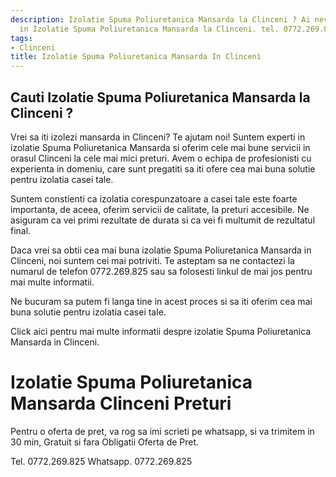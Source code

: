 ```yaml
---
description: Izolatie Spuma Poliuretanica Mansarda la Clinceni ? Ai nevoie de un profesionist
  in Izolatie Spuma Poliuretanica Mansarda la Clinceni. tel. 0772.269.825
tags:
- Clinceni
title: Izolatie Spuma Poliuretanica Mansarda In Clinceni
---
```



## Cauti Izolatie Spuma Poliuretanica Mansarda la Clinceni ?

Vrei sa iti izolezi mansarda in Clinceni? Te ajutam noi! Suntem experti in izolatie Spuma Poliuretanica Mansarda si oferim cele mai bune servicii in orasul Clinceni la cele mai mici preturi. Avem o echipa de profesionisti cu experienta in domeniu, care sunt pregatiti sa iti ofere cea mai buna solutie pentru izolatia casei tale. 

Suntem constienti ca izolatia corespunzatoare a casei tale este foarte importanta, de aceea, oferim servicii de calitate, la preturi accesibile. Ne asiguram ca vei primi rezultate de durata si ca vei fi multumit de rezultatul final. 

Daca vrei sa obtii cea mai buna izolatie Spuma Poliuretanica Mansarda in Clinceni, noi suntem cei mai potriviti. Te asteptam sa ne contactezi la numarul de telefon 0772.269.825 sau sa folosesti linkul de mai jos pentru mai multe informatii. 

Ne bucuram sa putem fi langa tine in acest proces si sa iti oferim cea mai buna solutie pentru izolatia casei tale. 

Click aici pentru mai multe informatii despre izolatie Spuma Poliuretanica Mansarda in Clinceni.

# Izolatie Spuma Poliuretanica Mansarda Clinceni Preturi
Pentru o oferta de pret, va rog sa imi scrieti pe whatsapp, si va trimitem in 30 min, Gratuit si fara Obligatii Oferta de Pret.

Tel. 0772.269.825
Whatsapp. 0772.269.825